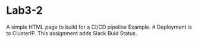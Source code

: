 # Lab3-2
A simple HTML page to build for a CI/CD pipeline Example.  #
Deployment is to ClusterIP.  This assignment adds Slack Buid Status.
